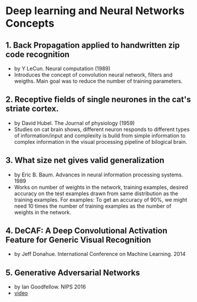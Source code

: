 # Deep learning and Neural Networks Concepts


## 1. Back Propagation applied to handwritten zip code recognition
- by Y LeCun.   Neural computation (1989)
- Introduces the concept of convolution neural network, filters and weigths. Main goal was to reduce the number of training 
parameters.

## 2. Receptive fields of single neurones in the cat's striate cortex.
- by David Hubel. The Journal of physiology (1959)
- Studies on cat brain shows, different neuron responds to different types of information/input and complexity is build from simple 
information to complex information in the visual processing pipeline of bilogical brain.

## 3. What size net gives valid generalization
- by Eric B. Baum. Advances in neural information processing systems. 1989
- Works on number of weights in the network, training examples, desired accuracy on the test examples drawn from same distribution as the training examples. For examples: To get an accuracy of 90%, we might need 10 times the number of training examples as the number of weights in the network.

## 4. DeCAF: A Deep Convolutional Activation Feature for Generic Visual Recognition
- by Jeff Donahue. International Conference on Machine Learning. 2014


## 5. Generative Adversarial Networks
- by Ian Goodfellow. NIPS 2016
- [video](https://www.youtube.com/watch?v=AJVyzd0rqdc)
